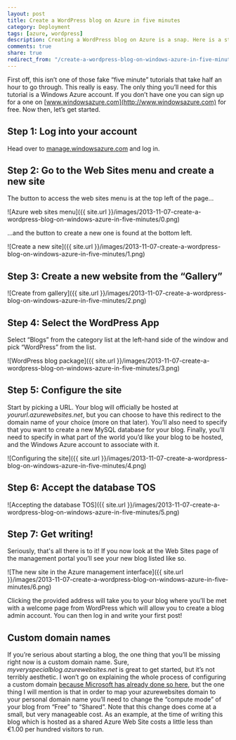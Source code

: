```yaml
---
layout: post
title: Create a WordPress blog on Azure in five minutes
category: Deployment
tags: [azure, wordpress]
description: Creating a WordPress blog on Azure is a snap. Here is a step-by-step guide that explains how its done.
comments: true
share: true
redirect_from: "/create-a-wordpress-blog-on-windows-azure-in-five-minutes/"
---
```

First off, this isn’t one of those fake “five minute” tutorials that take half an hour to go through. This really is easy. The only thing you’ll need for this tutorial is a Windows Azure account. If you don’t have one you can sign up for a one on [www.windowsazure.com](http://www.windowsazure.com) for free. Now then, let’s get started.

## Step 1: Log into your account

Head over to [manage.windowsazure.com](http://manage.windowsazure.com) and log in.

## Step 2: Go to the Web Sites menu and create a new site

The button to access the web sites menu is at the top left of the page…

![Azure web sites menu]({{ site.url }}/images/2013-11-07-create-a-wordpress-blog-on-windows-azure-in-five-minutes/0.png)

…and the button to create a new one is found at the bottom left.

![Create a new site]({{ site.url }}/images/2013-11-07-create-a-wordpress-blog-on-windows-azure-in-five-minutes/1.png)

## Step 3: Create a new website from the “Gallery”

![Create from gallery]({{ site.url }}/images/2013-11-07-create-a-wordpress-blog-on-windows-azure-in-five-minutes/2.png)

## Step 4: Select the WordPress App

Select “Blogs” from the category list at the left-hand side of the window and pick “WordPress” from the list.

![WordPress blog package]({{ site.url }}/images/2013-11-07-create-a-wordpress-blog-on-windows-azure-in-five-minutes/3.png)

## Step 5: Configure the site

Start by picking a URL. Your blog will officially be hosted at *yoururl.azurewebsites.net*, but you can choose to have this redirect to the domain name of your choice (more on that later). You’ll also need to specify that you want to create a new MySQL database for your blog. Finally, you’ll need to specify in what part of the world you’d like your blog to be hosted, and the Windows Azure account to associate with it.

![Configuring the site]({{ site.url }}/images/2013-11-07-create-a-wordpress-blog-on-windows-azure-in-five-minutes/4.png)

## Step 6: Accept the database TOS

![Accepting the database TOS]({{ site.url }}/images/2013-11-07-create-a-wordpress-blog-on-windows-azure-in-five-minutes/5.png)

## Step 7: Get writing!

Seriously, that's all there is to it! If you now look at the Web Sites page of the management portal you’ll see your new blog listed like so.

![The new site in the Azure management interface]({{ site.url }}/images/2013-11-07-create-a-wordpress-blog-on-windows-azure-in-five-minutes/6.png)

Clicking the provided address will take you to your blog where you’ll be met with a welcome page from WordPress which will allow you to create a blog admin account. You can then log in and write your first post!

## Custom domain names

If you’re serious about starting a blog, the one thing that you’ll be missing right now is a custom domain name. Sure, *myveryspecialblog.azurewebsites.net* is great to get started, but it’s not terribly aesthetic. I won’t go on explaining the whole process of configuring a custom domain [because Microsoft has already done so here](http://www.windowsazure.com/en-us/develop/net/common-tasks/custom-dns-web-site/), but the one thing I will mention is that in order to map your azurewebsites domain to your personal domain name you’ll need to change the “compute mode” of your blog from “Free” to “Shared”. Note that this change does come at a small, but very manageable cost. As an example, at the time of writing this blog which is hosted as a shared Azure Web Site costs a little less than €1.00 per hundred visitors to run.

